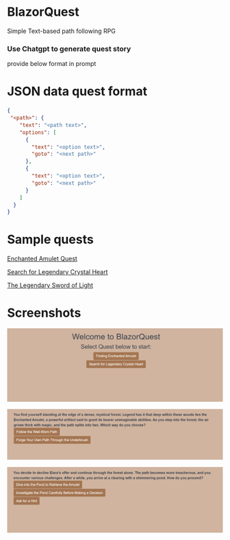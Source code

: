 # BlazorQuest
Simple Text-based path following RPG 

### Use Chatgpt to generate quest story
provide below format in prompt

# JSON data quest format
```json
{
 "<path>": {
    "text": "<path text>",
    "options": [
      {
        "text": "<option text>",
        "goto": "<next path>"
      },
      {
        "text": "<option text>",
        "goto": "<next path>"
      }
    ]
  }
}
```

# Sample quests
[Enchanted Amulet Quest](https://github.com/vincentnacar02/BlazorQuest/blob/master/BlazorQuest/wwwroot/enchanted-amulet-quest.json)

[Search for Legendary Crystal Heart](https://github.com/vincentnacar02/BlazorQuest/blob/master/BlazorQuest/wwwroot/legendary-crystal-heart.json)

[The Legendary Sword of Light](https://github.com/vincentnacar02/BlazorQuest/blob/master/BlazorQuest/wwwroot/legendary-sword-of-light.json)

# Screenshots
![screen1](https://github.com/vincentnacar02/BlazorQuest/blob/master/Screenshots/screenshot1.PNG?raw=true)

![screen2](https://github.com/vincentnacar02/BlazorQuest/blob/master/Screenshots/screenshot2.PNG?raw=true)

![screen3](https://github.com/vincentnacar02/BlazorQuest/blob/master/Screenshots/screenshot3.PNG?raw=true)
